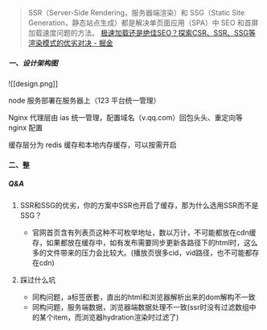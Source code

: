 
>SSR（Server-Side Rendering，服务器端渲染）和 SSG（Static Site Generation，静态站点生成）都是解决单页面应用（SPA）中 SEO 和首屏加载速度问题的方法。
>[极速加载还是绝佳SEO？探索CSR、SSR、SSG等渲染模式的优劣对决 - 掘金](https://juejin.cn/post/7233699680490799162)

##### 一、设计架构图

![[design.png]]

node 服务部署在服务器上（123 平台统一管理）

Nginx 代理层由 ias 统一管理，配置域名（v.qq.com）回包头头、重定向等 nginx 配置

缓存层分为 redis 缓存和本地内存缓存，可以按需开启


#### 二、整



##### Q&A

1. SSR和SSG的优劣，你的方案中SSR也开启了缓存，那为什么选用SSR而不是SSG？
	- 官网首页含有列表页这种不可枚举地址，数以万计，不可能都放在cdn缓存，如果都放在缓存中，如有发布需要同步更新各路径下的html时，这么多的文件带来的压力会比较大。(播放页很多cid，vid路径，也不可能都存在cdn)

2. 踩过什么坑
	- 同构问题，a标签嵌套，直出的html和浏览器解析出来的dom解构不一致
	- 同构问题，服务端数据，浏览器端数据处理不一致(ssr时没有过滤数组中的某个item，而浏览器hydration渲染时过滤了)





   

